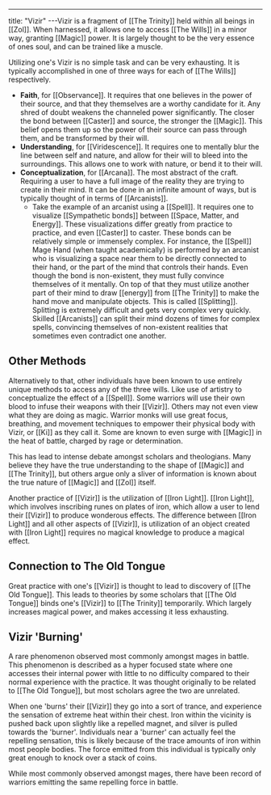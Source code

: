 ---
title: "Vizir"
---Vizir is a fragment of [[The Trinity]] held within all beings in [[Zol]]. When harnessed, it allows one to access [[The Wills]] in a minor way, granting [[Magic]] power. It is largely thought to be the very essence of ones soul, and can be trained like a muscle.

Utilizing one's Vizir is no simple task and can be very exhausting. It is typically accomplished in one of three ways for each of [[The Wills]] respectively.
- **Faith**, for [[Observance]]. It requires that one believes in the power of their source, and that they themselves are a worthy candidate for it. Any shred of doubt weakens the channeled power significantly. The closer the bond between [[Caster]] and source, the stronger the [[Magic]]. This belief opens them up so the power of their source can pass through them, and be transformed by their will.
- **Understanding**, for [[Viridescence]]. It requires one to mentally blur the line between self and nature, and allow for their will to bleed into the surroundings. This allows one to work with nature, or bend it to their will.
- **Conceptualization**, for [[Arcana]]. The most abstract of the craft. Requiring a user to have a full image of the reality they are trying to create in their mind. It can be done in an infinite amount of ways, but is typically thought of in terms of [[Arcanists]]. 
	- Take the example of an arcanist using a [[Spell]]. It requires one to visualize [[Sympathetic bonds]] between [[Space, Matter, and Energy]]. These visualizations differ greatly from practice to practice, and even [[Caster]] to caster. These bonds can be relatively simple or immensely complex. For instance, the [[Spell]] Mage Hand (when taught academically) is performed by an arcanist who is visualizing a space near them to be directly connected to their hand, or the part of the mind that controls their hands. Even though the bond is non-existent, they must fully convince themselves of it mentally. On top of that they must utilize another part of their mind to draw [[energy]] from [[The Trinity]] to make the hand move and manipulate objects. This is called [[Splitting]]. Splitting is extremely difficult and gets very complex very quickly. Skilled [[Arcanists]] can split their mind dozens of times for complex spells, convincing themselves of non-existent realities that sometimes even contradict one another.

## Other Methods
Alternatively to that, other individuals have been known to use entirely unique methods to access any of the three wills. Like use of artistry to conceptualize the effect of a [[Spell]]. Some warriors will use their own blood to infuse their weapons with their [[Vizir]]. Others may not even view what they are doing as magic. Warrior monks will use great focus, breathing, and movement techniques to empower their physical body with Vizir, or [[Ki]] as they call it. Some are known to even surge with [[Magic]] in the heat of battle, charged by rage or determination.

This has lead to intense debate amongst scholars and theologians. Many believe they have the true understanding to the shape of [[Magic]] and [[The Trinity]], but others argue only a sliver of information is known about the true nature of [[Magic]] and [[Zol]] itself.

Another practice of [[Vizir]] is the utilization of [[Iron Light]]. [[Iron Light]], which involves inscribing runes on plates of iron, which allow a user to lend their [[Vizir]] to produce wonderous effects. The difference between [[Iron Light]] and all other aspects of [[Vizir]], is utilization of an object created with [[Iron Light]] requires no magical knowledge to produce a magical effect.

## Connection to The Old Tongue
Great practice with one's [[Vizir]] is thought to lead to discovery of [[The Old Tongue]]. This leads to theories by some scholars that [[The Old Tongue]] binds one's [[Vizir]] to [[The Trinity]] temporarily. Which largely increases magical power, and makes accessing it less exhausting.

## Vizir 'Burning'
A rare phenomenon observed most commonly amongst mages in battle. This phenomenon is described as a hyper focused state where one accesses their internal power with little to no difficulty compared to their normal experience with the practice. It was thought originally to be related to [[The Old Tongue]], but most scholars agree the two are unrelated.

When one 'burns' their [[Vizir]] they go into a sort of trance, and experience the sensation of extreme heat within their chest. Iron within the vicinity is pushed back upon slightly like a repelled magnet, and silver is pulled towards the 'burner'. Individuals near a 'burner' can actually feel the repelling sensation, this is likely because of the trace amounts of iron within most people bodies. The force emitted from this individual is typically only great enough to knock over a stack of coins.

While most commonly observed amongst mages, there have been record of warriors emitting the same repelling force in battle.